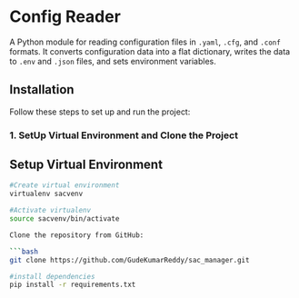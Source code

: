 # Config Reader

A Python module for reading configuration files in `.yaml`, `.cfg`, and `.conf` formats. It converts configuration data into a flat dictionary, writes the data to `.env` and `.json` files, and sets environment variables.


## Installation

Follow these steps to set up and run the project:

### 1. SetUp Virtual Environment and Clone the Project


## Setup Virtual Environment
```bash
#Create virtual environment
virtualenv sacvenv

#Activate virtualenv
source sacvenv/bin/activate

Clone the repository from GitHub:

```bash
git clone https://github.com/GudeKumarReddy/sac_manager.git

#install dependencies
pip install -r requirements.txt

